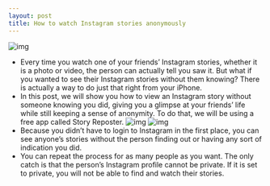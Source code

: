 ```yaml
---
layout: post
title: How to watch Instagram stories anonymously
---
```

![img](http://media.idownloadblog.com/wp-content/uploads/2018/01/see-instagram-stories-anonymously.jpg)
* Every time you watch one of your friends’ Instagram stories, whether it is a photo or video, the person can actually tell you saw it. But what if you wanted to see their Instagram stories without them knowing? There is actually a way to do just that right from your iPhone.
* In this post, we will show you how to view an Instagram story without someone knowing you did, giving you a glimpse at your friends’ life while still keeping a sense of anonymity. To do that, we will be using a free app called Story Reposter.
![img](http://media.idownloadblog.com/wp-content/uploads/2017/07/Select-Instagram-story-to-save-to-iPhone.jpeg)
![img](http://media.idownloadblog.com/wp-content/uploads/2017/07/Preview-instagram-story-to-save.jpeg)
* Because you didn’t have to login to Instagram in the first place, you can see anyone’s stories without the person finding out or having any sort of indication you did.
* You can repeat the process for as many people as you want. The only catch is that the person’s Instagram profile cannot be private. If it is set to private, you will not be able to find and watch their stories.

